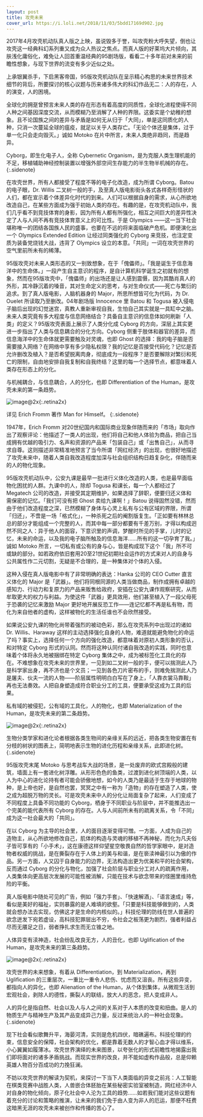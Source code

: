 ```yaml
---
layout: post
title: 攻壳未来
cover_url: https://i.loli.net/2018/11/03/5bdd17169d902.jpg
---
```


2017年4月攻壳机动队真人版之上映，虽说毁多于誉，叫攻壳粉大呼失望，倒也让攻壳这一经典科幻系列重又成为众人热议之焦点。而真人版的好莱坞大片倾向，其肤浅化庸俗化，难免让人回首重温经典的95剧场版，看看二十多年前对未来的前瞻性想象，与现下世界的流变有多少近似之处。

上承银翼杀手，下启黑客帝国，95版攻壳机动队在呈示精心构思的未来世界技术细节的背后，所要探讨的核心议题与历来诸多伟大的科幻作品无二：人的存在，人的演变，人的困境。

全球化的拥趸曾预言未来人类的存在形态有着高度的同质性，全球化进程使得不同人种之间基因深度交流，从而模糊乃至消解了人种的界限。这委实是个幼稚的想象。且不论国族之间的差异与矛盾是如何无从归于「大同」，单是这同质化的人种，只消一次蔓延全球的瘟疫，就足以关乎人类存亡。「无论个体还是集体，过于单一化只会走向毁灭。」诚如 Motoko 在片中所言，未来人类绝非趋同，而是趋异。

Cyborg，即生化电子人，全称 Cybernetic Organism，是为克服人类生理机能的不足，移植辅助神经控制装置以增强外部空间生存能力的半生物半机械的存在。
{:.sidenote}

在攻壳世界，所有人都接受了程度不等的电子化改造，成为所谓 Cyborg。Batou 的电子眼，Dr. Willis 二叉树一般的手，及至真人版电影街头各式各样奇形怪状的人们，都在宣示着个体差异化时代的到来。人们可以根据自身的需求，从心所欲地改造自己，在某些方面成为强于初始人类的存在。有趣的是，在攻壳机动队中，我们几乎看不到竞技体育的身影，因为所有人都有所强化，相互之间巨大的差异性决定了人与人间不再有竞技体育意义上的可比性。于是 Olympics ——这一当下社会堪称唯一的团结各国族人民的盛事，也要在不远的将来面临破产危机。即便演化出一个 Olympics Extended Edition 让经过同类强化的 Cyborg 来竞技，也注定变质为装备党烧钱大战，违背了 Olympics 设立的本意。「共同」一词在攻壳世界的空气里前所未有的稀薄。

95版攻壳对未来人类形态的又一别致想象，在于「傀儡师」。「我是诞生于信息海洋中的生命体。」一段产生自主意识的程序，是自计算机科学诞生之初就有的想象，然而在95版攻壳中，「傀儡师」的出场还是让人感到震慑，因为其酷肖真人的外形，其冷静沉着的嗓音，其对生命定义的思考，与对生命仪式——死亡与繁衍的追求。到了真人版电影，人脑机器身的 Major，所思所想皆可化为代码，为 Dr. Ouelet 所读取乃至删改。04年剧场版 Innocence 里 Batou 和 Togusa 被入侵电子脑后出现的幻觉迷宫，真教人重新审视自我，生怕自己其实就是一具缸中之脑。未来人类究竟有多大程度与信息网络结合？具备自主意识的信息体如何刷新「人类」的定义？95版攻壳表面上展示了人类分化成 Cyborg 的方向，深层上其实更进一步指出了人类与信息耦合的分化方向。Cyborg 侧重于肢体和器官的差异，而信息海洋中的生命体就更需要触及对灵魂，也即 Ghost 的选择：我的电子脑是否需要接入网络？在网络中享有多少隐私权限？我的记忆是否接受代码化？记忆是否允许删改及植入？是否希望脱离肉身，彻底成为一段程序？是否要解除对繁衍和死亡的限制，自由地安排自我复制和自我终结？这里的每一个选择节点，都意味着人类存在形态上的分化。

与机械耦合，与信息耦合，人的分化，也即 Differentiation of the Human，是攻壳未来的第一条趋势。

![image@2x](https://i.loli.net/2018/11/03/5bdd171618312.jpg){:.retina2x}

详见 Erich Fromm 著作 Man for Himself。
{:.sidenote}

1947年，Erich Fromm 对20世纪国内和国际商业现象伴随而来的「市场」取向作出了观察评论：他描述了一类人的出现，他们将自己和他人体验为商品，把自己当成拥有优越的吸引力、名声和资源的产品来「包装自己」或「出售自己」，从而寻求自尊。这则描述非常精准地预言了当今所谓「网红经济」的出现，也很好地描述了攻壳未来中，随着人类自我改造程度加深与社会组织结构日趋复杂化，伴随而来的人的物化现象。

95版攻壳机动队中，公安九课是最早一批进行义体化改造的人类，也是最早面临物化困扰的人群。九课中的人，除却 Togusa 和课长，每一个人都经过了 Megatech 公司的改造，并接受其定期维护，如果选择了辞职，便要归还义体和需保密的记忆。「我们可没有把 Ghost 卖给九课啊！」Batou 说得固然没错，然而由于他们改造程度之深，已然模糊了身体与心灵上私有与公有区域的界限，所谓「归还」，不啻是一场「格式化」，一种杀死之后的阉割版复生。「正如要有林林总总的部分才能组成一个完整的人，而其中每一部分都要有千差万别，才得以构成迥然不同之人：异于他人的面容，下意识里的声调，梦醒时所见的手掌，儿时的记忆，未来的命运，以及我的电子脑所触及的信息海洋……所有的这一切孕育了我。」诚如 Motoko 所言，一切私有或公有的身与心，皆是构成现下这个「我」所不可或缺的部分。如若政府依旧套用20至21世纪初期社会运作的方式来对人的自身与公共属性作二元切割，无疑是不合理的，是一种集体对个体的入侵。

这种入侵在真人版电影中有了非常明确的表达：Hanka 公司的 CEO Cutter 直言义体化的 Major 是「武器」。他们将同根同源的人类当做商品，制作成拥有卓越的感知力、行动力和复原力的产品来贩售给政府，安插在公安九课作观察研究，从而牟取更大的权力与利益。为使这件「武器」更具效用，他们甚至植入了一段父母死于恐袭的记忆来激励 Major 更好地开展反恐工作——连记忆都不再是私有物，而化为来自他者的虚构，这样被物化的生活任谁也不会欣然接受。

如果说公安九课的物化尚带着强烈的被动色彩，那么在攻壳系列中出现过的诸如 Dr. Willis、Haraway 这样的主动选择强化自身的人物，难道就能避免物化的命运了吗？事实上，选择任何一个方向的强化改造，都意味着对原初人类形象的否认，和对特定 Cyborg 形式的认同。然而将这种认同付诸自我改造的实践，同时也意味着个体将永久地被捆绑在特定 Cyborg 集体之中，成为被标签化工具化的存在。不难想象在攻壳未来的世界里，一见到如二叉树一般的手，便可以揣测此人乃是科学家出身，再不济也是个文员；一见到各色刀片密布的手，则难免揣测此人乃是屠夫、伙夫一流的人物——阶层属性明明白白写在了身上，「人靠衣裳马靠鞍」再也无法奏效。人把自身塑造成符合职业分工的工具，便要承受这成为工具的后果。

私有域的被侵犯，公有域的工具化，人的物化，也即 Materialization of the Human，是攻壳未来的第二条趋势。

![image@2x](https://i.loli.net/2018/11/03/5bdd17180d0bc.jpg){:.retina2x}

生物分类学家和进化论者根据各类生物间的亲缘关系的远近，把各类生物安置在有分枝的树状的图表上，简明地表示生物的进化历程和亲缘关系，此即进化树。
{:.sidenote}

95版攻壳末尾 Motoko 与思考战车大战的场景，是一处废弃的欧式宫殿般的建筑，墙面上有一套进化树浮雕。从形形色色的鱼类，过渡到进化树顶端的人类，以人为中心的进化论持有者可能会骄傲地想，如今的人类乃是最适于生存于地球的物种，是上帝也好，是自然也罢，冥冥之中有一称为「造物」的存在塑造了人类，使之成为超脱万物的灵长。可是攻壳未来中人的分化让局面复杂了起来，人们变成了不同程度上具备不同功能的 Cyborg，栖身于不同职业与阶层中，并不能推选出一个完美的能代表所有 Cyborg 的存在。人与人间前所未有的疏离关系，令「不同」成为这一社会最大的「共同」。

在以 Cyborg 为主导的社会里，人的面目逐渐变得可憎。一方面，人成为自己的造物主，从心所欲地修改自己，肌体的构造与灵魂的移植不再神秘，而化为凡夫俗子皆可享有的「小手术」，这在康德这样仰望星空敬畏自然的哲学家眼中，是对造物者权威的挑战，是在撕裂存在于人体上的美与和谐，是在亵渎神最引以为傲的作品。另一方面，人又囚于自身能力的边界，无法构造出更为优美和平的社会架构，反而通过 Cyborg 的分化与物化，加强了社会阶层与职业分工对人的疏离作用，人类集体向更高层次发展的可能性被消解，只能在技术与欲念带来的怪圈里维持危险的平衡。

真人版电影中随处可见的广告，例如「强力手套」、「快速解酒」、「语言速成」等，看似是美好的福祉，实则暴露的是人难填的欲壑。「只要是科技能够做到的，人类就会想办法去实现，仿佛这才是生命的内核似的。」科技伦理的防线在世人普遍的欲念迸发下宛若虚设，高科技犯罪层出不穷，令社会之板荡更为剧烈，强者利益占尽而无餍足之日，弱者挣扎求生而无立锥之地。

人体异变有渎神造，社会纷乱改良无方，人的丑化，也即 Uglification of the Human，是攻壳未来的第三条趋势。

![image@2x](https://i.loli.net/2018/11/03/5bdd1718170a1.jpg){:.retina2x}

攻壳世界的未来想象，有着从 Differentiation，到 Materialization，再到 Uglification 的三重层次，一重比一重令人悲伤、忧虑而又沮丧。所有这些异变，都指向人的异化，也即 Alienation of the Human，从个体到集体，从微观生活到宏观社会，剥除人的德性，撕裂人的联结，放大人的恶念，把人变成非人。

人的异化是指自然、社会以及人与人之间的关系对于人本质的改变和扭曲。是人的物质生产与精神生产及其产品变成异己力量，反过来统治人的一种社会现象。
{:.sidenote}

现下社会看似歌舞升平，海晏河清，实则是危机四伏，暗礁遍布。科技伦理的约束，信息安全的保障，社会架构的优化，都是靠着无数人的才智心血才得以维系，小心翼翼如履薄冰。攻壳世界演绎的未来图景，以夸张化的形式前瞻性地揭露出我们即将面对的诸多矛盾挑战。而现实世界的改良，并不能如虚构作品般，总是仰赖英雄人物百分百成功的力挽狂澜。

不妨以攻壳世界的解读为契机，来探讨一下当下人类面临的异变之前兆：人工智能在棋类竞赛中战胜人类，人兽嵌合体胚胎在某些秘密实验室被制造，网红经济中人对自身的物化倾向，原子化社会中人沦为工具的趋势……如若我们能对这些议题有着充分的讨论和策略的推演，让未来的我们免于由人变为非人的厄运，那便不枉费这暗黑无涯的攻壳未来被创作和传播的苦心了。


